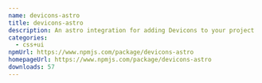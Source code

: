```yaml
---
name: devicons-astro
title: devicons-astro
description: An astro integration for adding Devicons to your project
categories:
  - css+ui
npmUrl: https://www.npmjs.com/package/devicons-astro
homepageUrl: https://www.npmjs.com/package/devicons-astro
downloads: 57
---
```

